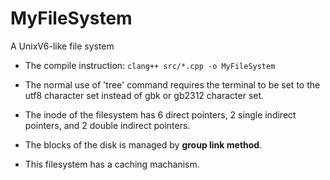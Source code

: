# MyFileSystem

A UnixV6-like file system

* The compile instruction: `clang++ src/*.cpp -o MyFileSystem`

* The normal use of 'tree' command requires the terminal to be set to the utf8 character set instead of gbk or gb2312 character set. 

* The inode of the filesystem has 6 direct pointers, 2 single indirect pointers, and 2 double indirect pointers. 

* The blocks of the disk is managed by **group link method**. 

* This filesystem has a caching machanism.


